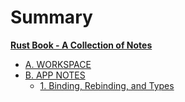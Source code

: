 # Summary

[**Rust Book - A Collection of Notes**](README.md)

- [A. WORKSPACE](./workspace.md)
- [B. APP NOTES](./app-notes.md)
  - [1. Binding, Rebinding, and Types](./binding-types.md)
